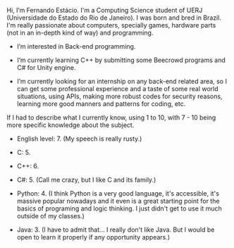 Hi, I’m Fernando Estácio. I'm a Computing Science student of UERJ (Universidade do Estado do Rio de Janeiro). I was born and bred
in Brazil. I'm really passionate about computers, specially games, hardware parts (not in an in-depth kind of way) and programming.

- I’m interested in Back-end programming.
- I’m currently learning C++ by submitting some Beecrowd programs and C# for Unity engine.

- I’m currently looking for an internship on any back-end related area, so I can get some professional experience and a taste of
  some real world situations, using APIs, making more robust codes for security reasons, learning more good manners 
  and patterns for coding, etc.

If I had to describe what I currently know, using 1 to 10, with 7 - 10 being more specific knowledge about the subject.

- English level: 7. 
(My speech is really rusty.)

- C: 5.
- C++: 6.
- C#: 5.
(Call me crazy, but I like C and its family.)

- Python: 4.
(I think Python is a very good language, it's accessible, it's massive popular nowadays and it even is a great starting point for the basics 
of programing and logic thinking. I just didn't get to use it much outside of my classes.)

- Java: 3.
(I have to admit that... I really don't like Java. But I would be open to learn it properly if any opportunity appears.)

  

<!---
Festacio/Festacio is a ✨ special ✨ repository because its `README.md` (this file) appears on your GitHub profile.
You can click the Preview link to take a look at your changes.
--->
